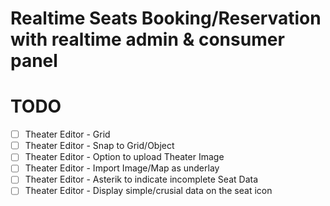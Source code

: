 # Realtime Seats Booking/Reservation with realtime admin & consumer panel

# TODO
- [ ] Theater Editor - Grid
- [ ] Theater Editor - Snap to Grid/Object
- [ ] Theater Editor - Option to upload Theater Image
- [ ] Theater Editor - Import Image/Map as underlay
- [ ] Theater Editor - Asterik to indicate incomplete Seat Data
- [ ] Theater Editor - Display simple/crusial data on the seat icon
